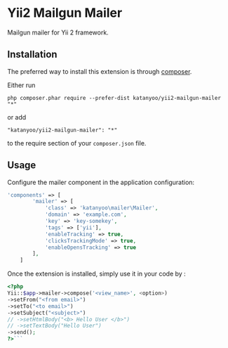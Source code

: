 Yii2 Mailgun Mailer
===================
Mailgun mailer for Yii 2 framework.

Installation
------------

The preferred way to install this extension is through [composer](http://getcomposer.org/download/).

Either run

```
php composer.phar require --prefer-dist katanyoo/yii2-mailgun-mailer "*"
```

or add

```
"katanyoo/yii2-mailgun-mailer": "*"
```

to the require section of your `composer.json` file.


Usage
-----

Configure the mailer component in the application configuration:

```php
'components' => [
        'mailer' => [
            'class' => 'katanyoo\mailer\Mailer',
            'domain' => 'example.com',
            'key' => 'key-somekey',
            'tags' => ['yii'],
            'enableTracking' => true,
            'clicksTrackingMode' => true,
            'enableOpensTracking' => true
        ],
    ]
```

Once the extension is installed, simply use it in your code by  :

```php
<?php
Yii::$app->mailer->compose('<view_name>', <option>)
->setFrom("<from email>")
->setTo("<to email>")
->setSubject("<subject>")
// ->setHtmlBody("<b> Hello User </b>")
// ->setTextBody("Hello User")
->send();
?>```

